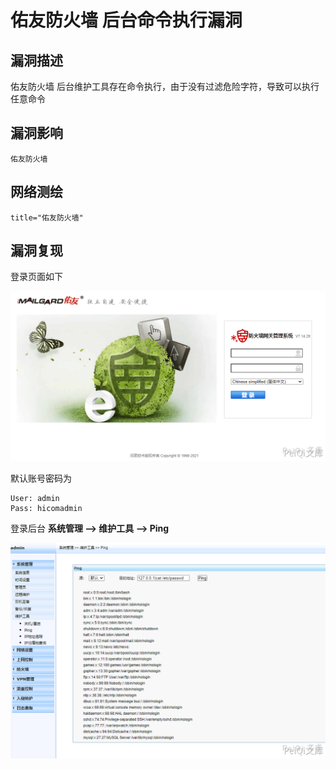 # 佑友防火墙 后台命令执行漏洞

## 漏洞描述

佑友防火墙 后台维护工具存在命令执行，由于没有过滤危险字符，导致可以执行任意命令

## 漏洞影响

```
佑友防火墙
```

## 网络测绘

```
title="佑友防火墙"
```

## 漏洞复现

登录页面如下

![](images/202202201528474.png)

默认账号密码为

```plain
User: admin
Pass: hicomadmin
```

登录后台 **系统管理 --> 维护工具 --> Ping**

![](images/202202201528313.png)

